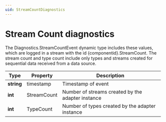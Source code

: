 ```yaml
---
uid: StreamCountDiagnostics
---
```


# Stream Count diagnostics

The Diagnostics.StreamCountEvent dynamic type includes these values, which are logged in a stream with the id {componentid}.StreamCount. The stream count and type count include only types and streams created for sequential data received from a data source.

| Type   | Property    | Description                                       |
| ------ | ----------- | ------------------------------------------------- |
| **string** | timestamp   | Timestamp of event                                |
| **int**    | StreamCount | Number of streams created by the adapter instance |
| **int**    | TypeCount   | Number of types created by the adapter instance   |
